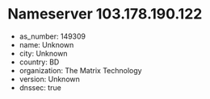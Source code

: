 # Nameserver 103.178.190.122

* as_number: 149309
* name: Unknown
* city: Unknown
* country: BD
* organization: The Matrix Technology
* version: Unknown
* dnssec: true
